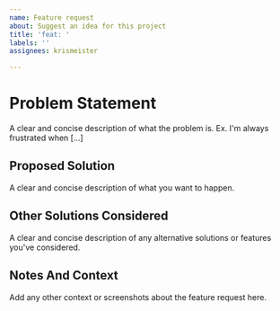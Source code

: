 ```yaml
---
name: Feature request
about: Suggest an idea for this project
title: 'feat: '
labels: ''
assignees: krismeister

---
```


# Problem Statement
A clear and concise description of what the problem is. Ex. I'm always frustrated when [...]

## Proposed Solution
A clear and concise description of what you want to happen.

## Other Solutions Considered
A clear and concise description of any alternative solutions or features you've considered.

## Notes And Context
Add any other context or screenshots about the feature request here.
